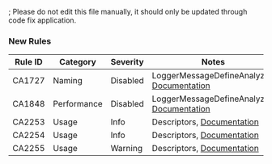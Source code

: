 ; Please do not edit this file manually, it should only be updated through code fix application.

### New Rules

Rule ID | Category | Severity | Notes
--------|----------|----------|-------
CA1727 | Naming | Disabled | LoggerMessageDefineAnalyzer, [Documentation](https://docs.microsoft.com/dotnet/fundamentals/code-analysis/quality-rules/ca1727)
CA1848 | Performance | Disabled | LoggerMessageDefineAnalyzer, [Documentation](https://docs.microsoft.com/dotnet/fundamentals/code-analysis/quality-rules/ca1848)
CA2253 | Usage | Info | Descriptors, [Documentation](https://docs.microsoft.com/dotnet/fundamentals/code-analysis/quality-rules/ca2253)
CA2254 | Usage | Info | Descriptors, [Documentation](https://docs.microsoft.com/dotnet/fundamentals/code-analysis/quality-rules/ca2254)
CA2255 | Usage | Warning | Descriptors, [Documentation](https://docs.microsoft.com/dotnet/fundamentals/code-analysis/quality-rules/ca2255)
